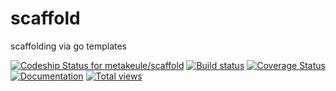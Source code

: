 # scaffold

scaffolding via go templates

[ ![Codeship Status for metakeule/scaffold](https://codeship.io/projects/e39e9b00-5584-0132-0404-0e68a1ef8c1b/status)](https://codeship.io/projects/49328) [![Build status](https://ci.appveyor.com/api/projects/status/arvt5gn2qrtgmwgl?svg=true)](https://ci.appveyor.com/project/metakeule/scaffold) [![Coverage Status](https://img.shields.io/coveralls/go-on/wrap.svg)](https://coveralls.io/r/go-on/wrap?branch=master)  [![Documentation](http://godoc.org/gopkg.in/metakeule/scaffold.v1?status.png)](http://godoc.org/gopkg.in/metakeule/scaffold.v1) [![Total views](https://sourcegraph.com/api/repos/github.com/go-on/wrap/counters/views.png)](https://sourcegraph.com/gopkg.in/metakeule/scaffold.v1)

